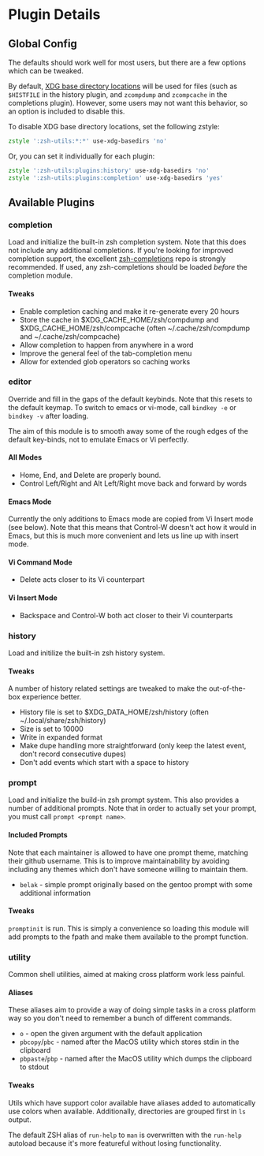 # Plugin Details

## Global Config

The defaults should work well for most users, but there are a few options which
can be tweaked.

By default, [XDG base directory locations][xdg-basedirs] will be used for files
(such as `$HISTFILE` in the history plugin, and `zcompdump` and `zcompcache` in
the completions plugin). However, some users may not want this behavior, so an
option is included to disable this.

To disable XDG base directory locations, set the following zstyle:

```zsh
zstyle ':zsh-utils:*:*' use-xdg-basedirs 'no'
```

Or, you can set it individually for each plugin:

```zsh
zstyle ':zsh-utils:plugins:history' use-xdg-basedirs 'no'
zstyle ':zsh-utils:plugins:completion' use-xdg-basedirs 'yes'
```

## Available Plugins

### completion

Load and initialize the built-in zsh completion system. Note that this does not
include any additional completions. If you're looking for improved completion
support, the excellent [zsh-completions][zsh-completions] repo is strongly
recommended. If used, any zsh-completions should be loaded *before* the
completion module.

#### Tweaks

- Enable completion caching and make it re-generate every 20 hours
- Store the cache in $XDG_CACHE_HOME/zsh/compdump and $XDG_CACHE_HOME/zsh/compcache (often ~/.cache/zsh/compdump and ~/.cache/zsh/compcache)
- Allow completion to happen from anywhere in a word
- Improve the general feel of the tab-completion menu
- Allow for extended glob operators so caching works

### editor

Override and fill in the gaps of the default keybinds. Note that this resets
to the default keymap. To switch to emacs or vi-mode, call `bindkey -e` or
`bindkey -v` after loading.

The aim of this module is to smooth away some of the rough edges of the
default key-binds, not to emulate Emacs or Vi perfectly.

#### All Modes

- Home, End, and Delete are properly bound.
- Control Left/Right and Alt Left/Right move back and forward by words

#### Emacs Mode

Currently the only additions to Emacs mode are copied from Vi Insert mode (see
below). Note that this means that Control-W doesn't act how it would in Emacs,
but this is much more convenient and lets us line up with insert mode.

#### Vi Command Mode

- Delete acts closer to its Vi counterpart

#### Vi Insert Mode

- Backspace and Control-W both act closer to their Vi counterparts

### history

Load and initilize the built-in zsh history system.

#### Tweaks

A number of history related settings are tweaked to make the out-of-the-box
experience better.

- History file is set to $XDG_DATA_HOME/zsh/history (often ~/.local/share/zsh/history)
- Size is set to 10000
- Write in expanded format
- Make dupe handling more straightforward (only keep the latest event, don't
  record consecutive dupes)
- Don't add events which start with a space to history

### prompt

Load and initialize the build-in zsh prompt system. This also provides a
number of additional prompts. Note that in order to actually set your prompt,
you must call `prompt <prompt name>`.

#### Included Prompts

Note that each maintainer is allowed to have one prompt theme, matching their
github username. This is to improve maintainability by avoiding including any
themes which don't have someone willing to maintain them.

- `belak` - simple prompt originally based on the gentoo prompt with some
  additional information

#### Tweaks

`promptinit` is run. This is simply a convenience so loading this module will
add prompts to the fpath and make them available to the prompt function.

### utility

Common shell utilities, aimed at making cross platform work less painful.

#### Aliases

These aliases aim to provide a way of doing simple tasks in a cross platform
way so you don't need to remember a bunch of different commands.

- `o` - open the given argument with the default application
- `pbcopy`/`pbc` - named after the MacOS utility which stores stdin in the clipboard
- `pbpaste`/`pbp` - named after the MacOS utility which dumps the clipboard to stdout

#### Tweaks

Utils which have support color available have aliases added to automatically
use colors when available. Additionally, directories are grouped first in `ls`
output.

The default ZSH alias of `run-help` to `man` is overwritten with the `run-help`
autoload because it's more featureful without losing functionality.

[xdg-basedirs]: https://specifications.freedesktop.org/basedir-spec/basedir-spec-latest.html
[zsh-completions]: https://github.com/zsh-users/zsh-completions
